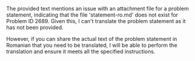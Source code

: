 The provided text mentions an issue with an attachment file for a problem statement, indicating that the file 'statement-ro.md' does not exist for Problem ID 2689. Given this, I can't translate the problem statement as it has not been provided.

However, if you can share the actual text of the problem statement in Romanian that you need to be translated, I will be able to perform the translation and ensure it meets all the specified instructions.